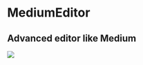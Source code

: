 # MediumEditor

## Advanced editor like Medium
![](http://abenbachir.github.io/MediumEditor/assets/images/photo1.png)
